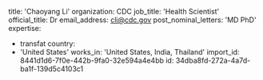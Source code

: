 title: 'Chaoyang Li'
organization: CDC
job_title: 'Health Scientist'
official_title: Dr
email_address: cli@cdc.gov
post_nominal_letters: 'MD PhD'
expertise:
  - transfat
country:
  - 'United States'
works_in: 'United States, India, Thailand'
import_id: 8441d1d6-7f0e-442b-9fa0-32e594a4e4bb
id: 34dba8fd-272a-4a7d-ba1f-139d5c4103c1
